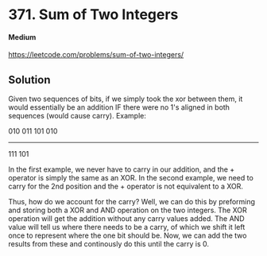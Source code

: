 # 371. Sum of Two Integers

#### Medium

https://leetcode.com/problems/sum-of-two-integers/

## Solution

Given two sequences of bits, if we simply took the xor between them, it would essentially be an addition IF there were no 1's aligned in both sequences (would cause carry). Example:

010       011
101       010
---       ---
111       101

In the first example, we never have to carry in our addition, and the + operator is simply the same as an XOR.
In the second example, we need to carry for the 2nd position and the + operator is not equivalent to a XOR.

Thus, how do we account for the carry? Well, we can do this by preforming and storing both a XOR and AND operation on the two integers. The XOR operation will get the addition without any carry values added. The AND value will tell us where there needs to be a carry, of which we shift it left once to represent where the one bit should be. Now, we can add the two results from these and continously do this until the carry is 0.
